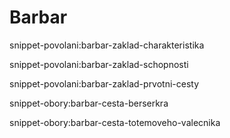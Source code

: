 # Barbar

snippet-povolani:barbar-zaklad-charakteristika

snippet-povolani:barbar-zaklad-schopnosti

snippet-povolani:barbar-zaklad-prvotni-cesty



snippet-obory:barbar-cesta-berserkra

snippet-obory:barbar-cesta-totemoveho-valecnika
